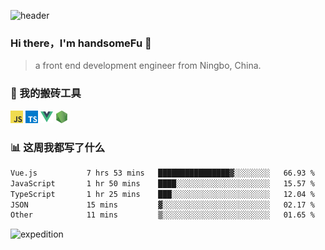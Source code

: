 ![header](https://raw.githubusercontent.com/fzq1998/fzq1998/master/header.png)

### Hi there，I'm handsomeFu 👋

> a front end development engineer from Ningbo, China.

### 🔧 我的搬砖工具
<code><img height="20" src="https://raw.githubusercontent.com/github/explore/80688e429a7d4ef2fca1e82350fe8e3517d3494d/topics/javascript/javascript.png" alt="javascript"></code>
<code><img height="20" src="https://raw.githubusercontent.com/github/explore/80688e429a7d4ef2fca1e82350fe8e3517d3494d/topics/typescript/typescript.png" alt="typescript"></code>
<code><img height="20" src="https://raw.githubusercontent.com/github/explore/80688e429a7d4ef2fca1e82350fe8e3517d3494d/topics/vue/vue.png" alt="vue"></code>
<code><img height="20" src="https://raw.githubusercontent.com/github/explore/80688e429a7d4ef2fca1e82350fe8e3517d3494d/topics/nodejs/nodejs.png" alt="nodejs"></code>



### 📊 这周我都写了什么
<!--START_SECTION:waka-->

```txt
Vue.js           7 hrs 53 mins   ████████████████▓░░░░░░░░   66.93 %
JavaScript       1 hr 50 mins    ████░░░░░░░░░░░░░░░░░░░░░   15.57 %
TypeScript       1 hr 25 mins    ███░░░░░░░░░░░░░░░░░░░░░░   12.04 %
JSON             15 mins         ▓░░░░░░░░░░░░░░░░░░░░░░░░   02.17 %
Other            11 mins         ▒░░░░░░░░░░░░░░░░░░░░░░░░   01.65 %
```

<!--END_SECTION:waka-->


![expedition](https://raw.githubusercontent.com/fzq1998/fzq1998/master/expedition.gif)

